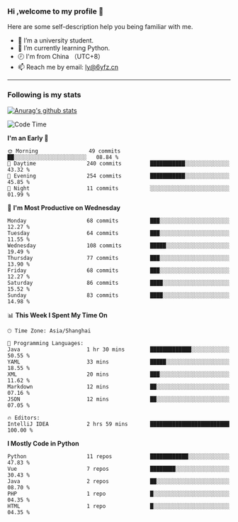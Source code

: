 ### Hi ,welcome to my profile 👋
Here are some self-description help you being familiar with me.
<!--
**liuyunfz/liuyunfz** is a ✨ _special_ ✨ repository because its `README.md` (this file) appears on your GitHub profile.
- 👯 I’m looking to collaborate on ...
- 🤔 I’m looking for help with ...
Here are some ideas to get you started:
-->
- 🏫 I’m a university student.
- 💪 I’m currently learning Python.
- 🕗 I'm from China （UTC+8）
- 📫 Reach me by email: [ly@6yfz.cn](mailto:ly@6yfz.cn)
  
---
### Following is my stats
  
[![Anurag's github stats](https://github-readme-stats.vercel.app/api?username=liuyunfz)](https://github.com/anuraghazra/github-readme-stats)
  
<!--START_SECTION:waka-->
![Code Time](http://img.shields.io/badge/Code%20Time-493%20hrs%2039%20mins-blue)

**I'm an Early 🐤** 

```text
🌞 Morning                49 commits          ██░░░░░░░░░░░░░░░░░░░░░░░   08.84 % 
🌆 Daytime                240 commits         ███████████░░░░░░░░░░░░░░   43.32 % 
🌃 Evening                254 commits         ███████████░░░░░░░░░░░░░░   45.85 % 
🌙 Night                  11 commits          ░░░░░░░░░░░░░░░░░░░░░░░░░   01.99 % 
```
📅 **I'm Most Productive on Wednesday** 

```text
Monday                   68 commits          ███░░░░░░░░░░░░░░░░░░░░░░   12.27 % 
Tuesday                  64 commits          ███░░░░░░░░░░░░░░░░░░░░░░   11.55 % 
Wednesday                108 commits         █████░░░░░░░░░░░░░░░░░░░░   19.49 % 
Thursday                 77 commits          ███░░░░░░░░░░░░░░░░░░░░░░   13.90 % 
Friday                   68 commits          ███░░░░░░░░░░░░░░░░░░░░░░   12.27 % 
Saturday                 86 commits          ████░░░░░░░░░░░░░░░░░░░░░   15.52 % 
Sunday                   83 commits          ████░░░░░░░░░░░░░░░░░░░░░   14.98 % 
```


📊 **This Week I Spent My Time On** 

```text
🕑︎ Time Zone: Asia/Shanghai

💬 Programming Languages: 
Java                     1 hr 30 mins        █████████████░░░░░░░░░░░░   50.55 % 
YAML                     33 mins             █████░░░░░░░░░░░░░░░░░░░░   18.55 % 
XML                      20 mins             ███░░░░░░░░░░░░░░░░░░░░░░   11.62 % 
Markdown                 12 mins             ██░░░░░░░░░░░░░░░░░░░░░░░   07.16 % 
JSON                     12 mins             ██░░░░░░░░░░░░░░░░░░░░░░░   07.05 % 

🔥 Editors: 
IntelliJ IDEA            2 hrs 59 mins       █████████████████████████   100.00 % 
```

**I Mostly Code in Python** 

```text
Python                   11 repos            ████████████░░░░░░░░░░░░░   47.83 % 
Vue                      7 repos             ████████░░░░░░░░░░░░░░░░░   30.43 % 
Java                     2 repos             ██░░░░░░░░░░░░░░░░░░░░░░░   08.70 % 
PHP                      1 repo              █░░░░░░░░░░░░░░░░░░░░░░░░   04.35 % 
HTML                     1 repo              █░░░░░░░░░░░░░░░░░░░░░░░░   04.35 % 
```




<!--END_SECTION:waka-->
